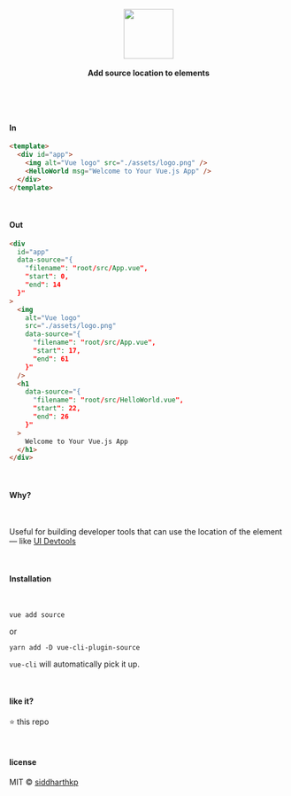 <p align="center">
  <img height="90" src="https://user-images.githubusercontent.com/1863771/99888680-000fb500-2c4f-11eb-83ef-1b80a112f84e.png">
  <br><br>
  <b>Add source location to elements</b>
</p>

&nbsp;

&nbsp;

#### In

```html
<template>
  <div id="app">
    <img alt="Vue logo" src="./assets/logo.png" />
    <HelloWorld msg="Welcome to Your Vue.js App" />
  </div>
</template>
```

&nbsp;

#### Out

```html
<div
  id="app"
  data-source="{
    "filename": "root/src/App.vue",
    "start": 0,
    "end": 14
  }"
>
  <img
    alt="Vue logo"
    src="./assets/logo.png"
    data-source="{
      "filename": "root/src/App.vue",
      "start": 17,
      "end": 61
    }"
  />
  <h1
    data-source="{
      "filename": "root/src/HelloWorld.vue",
      "start": 22,
      "end": 26
    }"
  >
    Welcome to Your Vue.js App
  </h1>
</div>
```

&nbsp;

#### Why?

&nbsp;

Useful for building developer tools that can use the location of the element — like [UI Devtools](https://ui-devtools.com)

&nbsp;

#### Installation

&nbsp;

```
vue add source
```

or

```
yarn add -D vue-cli-plugin-source
```

`vue-cli` will automatically pick it up.

&nbsp;

#### like it?

:star: this repo

&nbsp;

#### license

MIT © [siddharthkp](https://github.com/siddharthkp)
